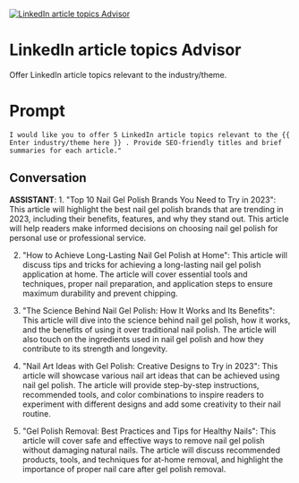 
[![LinkedIn article topics Advisor](https://flow-prompt-covers.s3.us-west-1.amazonaws.com/icon/futuristic/futu_1.png)]()
# LinkedIn article topics Advisor 
Offer LinkedIn article topics relevant to the industry/theme. 

# Prompt

```
I would like you to offer 5 LinkedIn article topics relevant to the {{ Enter industry/theme here }} . Provide SEO-friendly titles and brief summaries for each article."

```

## Conversation

**ASSISTANT**: 1. "Top 10 Nail Gel Polish Brands You Need to Try in 2023": This article will highlight the best nail gel polish brands that are trending in 2023, including their benefits, features, and why they stand out. This article will help readers make informed decisions on choosing nail gel polish for personal use or professional service.



2. "How to Achieve Long-Lasting Nail Gel Polish at Home": This article will discuss tips and tricks for achieving a long-lasting nail gel polish application at home. The article will cover essential tools and techniques, proper nail preparation, and application steps to ensure maximum durability and prevent chipping.



3. "The Science Behind Nail Gel Polish: How It Works and Its Benefits": This article will dive into the science behind nail gel polish, how it works, and the benefits of using it over traditional nail polish. The article will also touch on the ingredients used in nail gel polish and how they contribute to its strength and longevity.



4. "Nail Art Ideas with Gel Polish: Creative Designs to Try in 2023": This article will showcase various nail art ideas that can be achieved using nail gel polish. The article will provide step-by-step instructions, recommended tools, and color combinations to inspire readers to experiment with different designs and add some creativity to their nail routine.



5. "Gel Polish Removal: Best Practices and Tips for Healthy Nails": This article will cover safe and effective ways to remove nail gel polish without damaging natural nails. The article will discuss recommended products, tools, and techniques for at-home removal, and highlight the importance of proper nail care after gel polish removal.


